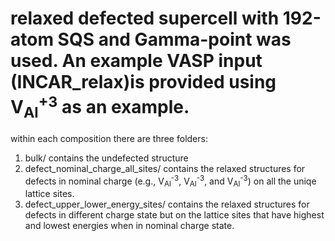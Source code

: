 # relaxed defected supercell with 192-atom SQS and Gamma-point was used. An example VASP input (INCAR\_relax)is provided using V<sub>Al</sub><sup>+3</sup> as an example.

within each composition there are three folders:
1. bulk/ contains the undefected structure
2. defect\_nominal\_charge\_all\_sites/ contains the relaxed structures for defects in nominal charge (e.g., V<sub>Al</sub><sup>-3</sup>, V<sub>Al</sub><sup>-3</sup>, and V<sub>Al</sub><sup>-3</sup>) on all the uniqe lattice sites.   
3. defect\_upper\_lower\_energy\_sites/ contains the relaxed structures for defects in different charge state but on the lattice sites that have highest and lowest energies when in nominal charge state.
